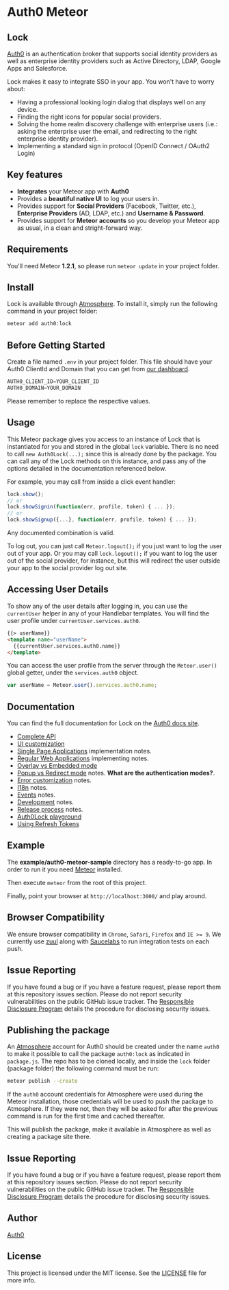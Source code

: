 # Auth0 Meteor

## Lock

[Auth0](https://auth0.com) is an authentication broker that supports social identity providers as well as enterprise identity providers such as Active Directory, LDAP, Google Apps and Salesforce.

Lock makes it easy to integrate SSO in your app. You won't have to worry about:

* Having a professional looking login dialog that displays well on any device.
* Finding the right icons for popular social providers.
* Solving the home realm discovery challenge with enterprise users (i.e.: asking the enterprise user the email, and redirecting to the right enterprise identity provider).
* Implementing a standard sign in protocol (OpenID Connect / OAuth2 Login)

## Key features

* **Integrates** your Meteor app with **Auth0**
* Provides a **beautiful native UI** to log your users in.
* Provides support for **Social Providers** (Facebook, Twitter, etc.), **Enterprise Providers** (AD, LDAP, etc.) and **Username & Password**.
* Provides support for **Meteor accounts** so you develop your Meteor app as usual, in a clean and stright-forward way.

## Requirements

You'll need Meteor **1.2.1**, so please run `meteor update` in your project folder.

## Install

Lock is available through [Atmosphere](https://atmospherejs.com/). To install it, simply run the following command in your project folder:

```sh
meteor add auth0:lock
```

## Before Getting Started

Create a file named `.env` in your project folder. This file should have your Auth0 ClientId and Domain that you can get from [our dashboard](https://app.auth0.com/#/applications).
```js
AUTH0_CLIENT_ID=YOUR_CLIENT_ID
AUTH0_DOMAIN=YOUR_DOMAIN
```
Please remember to replace the respective values.

## Usage

This Meteor package gives you access to an instance of Lock that is instantiated for you and stored in the global `lock` variable. There is no need to call `new Auth0Lock(...);` since this is already done by the package.
You can call any of the Lock methods on this instance, and pass any of the options detailed in the documentation referenced below.

For example, you may call from inside a click event handler:

```js
lock.show();
// or
lock.showSignin(function(err, profile, token) { ... });
// or
lock.showSignup({...}, function(err, profile, token) { ... });
```
Any documented combination is valid.

To log out, you can just call `Meteor.logout();` if you just want to log the user out of your app.
Or you may call `lock.logout();` if you want to log the user out of the social provider, for instance, but this will redirect the user outside your app to the social provider log out site.

## Accessing User Details

To show any of the user details after logging in, you can use the `currentUser` helper in any of your Handlebar templates.
You will find the user profile under `currentUser.services.auth0`.

```html
{{> userName}}
<template name="userName">
  {{currentUser.services.auth0.name}}
</template>
```
You can access the user profile from the server through the `Meteor.user()` global getter, under the `services.auth0` object.

```js
var userName = Meteor.user().services.auth0.name;
```

## Documentation
You can find the full documentation for Lock on the [Auth0 docs site](https://auth0.com/docs/libraries/lock).

* [Complete API][lock-customization]
* [UI customization][ui-customization]
* [Single Page Applications][spa-notes] implementation notes.
* [Regular Web Applications][webapps-notes] implementing notes.
* [Overlay vs Embedded mode][display-modes]
* [Popup vs Redirect mode][authentication-modes] notes. **What are the authentication modes?**.
* [Error customization][error-customization] notes.
* [I18n][i18n-notes] notes.
* [Events][events-notes] notes.
* [Development][development-notes] notes.
* [Release process][release-process] notes.
* [Auth0Lock playground][playground-url]
* [Using Refresh Tokens][using-refresh-tokens]

## Example

The **example/auth0-meteor-sample** directory has a ready-to-go app. In order to run it you need [Meteor](https://www.meteor.com/) installed.

Then execute `meteor` from the root of this project.

Finally, point your browser at `http://localhost:3000/` and play around.

## Browser Compatibility

We ensure browser compatibility in `Chrome`, `Safari`, `Firefox` and `IE >= 9`. We currently use [zuul](https://github.com/defunctzombie/zuul) along with [Saucelabs](https://saucelabs.com) to run integration tests on each push.

## Issue Reporting

If you have found a bug or if you have a feature request, please report them at this repository issues section. Please do not report security vulnerabilities on the public GitHub issue tracker. The [Responsible Disclosure Program](https://auth0.com/whitehat) details the procedure for disclosing security issues.

## Publishing the package

An [Atmosphere](https://atmospherejs.com) account for Auth0 should be created under the name `auth0` to make it possible to call the package `auth0:lock` as indicated in `package.js`.
The repo has to be cloned locally, and inside the `lock` folder (package folder) the following command must be run:

```bash
meteor publish --create
```
If the `auth0` account credentials for Atmosphere were used during the Meteor installation, those credentials will be used to push the package to Atmosphere.
If they were not, then they will be asked for after the previous command is run for the first time and cached thereafter.

This will publish the package, make it available in Atmosphere as well as creating a package site there.

<!-- Vaaaaarrsss -->

[lock-initialization]: https://auth0.com/docs/libraries/lock/initialization
[lock-customization]: https://auth0.com/docs/libraries/lock/customization
[application-types]: https://auth0.com/docs/libraries/lock/types-of-applications
[display-modes]: https://auth0.com/docs/libraries/lock/display-modes
[spa-notes]: https://auth0.com/docs/libraries/lock/types-of-applications#single-page-app
[webapps-notes]: https://auth0.com/docs/libraries/lock/types-of-applications#regular-webapp
[authentication-modes]: https://auth0.com/docs/libraries/lock/authentication-modes
[popup-mode]: https://auth0.com/docs/libraries/lock/authentication-modes#popup-mode
[redirect-mode]: https://auth0.com/docs/libraries/lock/authentication-modes#redirect-mode
[ui-customization]: https://auth0.com/docs/libraries/lock/ui-customization
[error-customization]: https://auth0.com/docs/libraries/lock/customizing-error-messages
[i18n-notes]: https://auth0.com/docs/libraries/lock/i18n
[events-notes]: https://auth0.com/docs/libraries/lock/events
[development-notes]: https://github.com/auth0/lock/wiki/Development-notes
[release-process]: https://github.com/auth0/lock/wiki/Release-process
[playground-url]: http://auth0.github.com/playground
[migration-guide]: https://auth0.com/docs/libraries/lock/migration-guide
[using-refresh-tokens]: https://auth0.com/docs/libraries/lock/using-refresh-tokens

## Issue Reporting

If you have found a bug or if you have a feature request, please report them at this repository issues section. Please do not report security vulnerabilities on the public GitHub issue tracker. The [Responsible Disclosure Program](https://auth0.com/whitehat) details the procedure for disclosing security issues.

## Author

[Auth0](auth0.com)

## License

This project is licensed under the MIT license. See the [LICENSE](LICENSE) file for more info.
